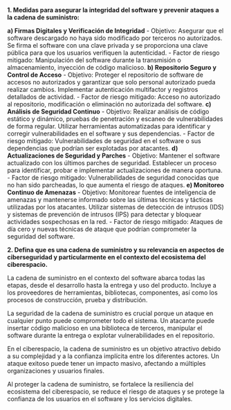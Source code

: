 **1. Medidas para asegurar la integridad del software y prevenir ataques a la cadena de suministro:**

  **a) Firmas Digitales y Verificación de Integridad**
    - Objetivo: Asegurar que el software descargado no haya sido modificado por terceros no autorizados. Se firma el software con una         clave privada y se proporciona una clave pública para que los usuarios verifiquen la autenticidad.
    - Factor de riesgo mitigado: Manipulación del software durante la transmisión o almacenamiento, inyección de código malicioso.
  **b) Repositorio Seguro y Control de Acceso**
    - Objetivo: Proteger el repositorio de software de accesos no autorizados y garantizar que solo personal autorizado pueda realizar        cambios. Implementar autenticación multifactor y registros detallados de actividad.
    - Factor de riesgo mitigado: Acceso no autorizado al repositorio, modificación o eliminación no autorizada del software.
  **c) Análisis de Seguridad Continuo**
    - Objetivo: Realizar análisis de código estático y dinámico, pruebas de penetración y escaneo de vulnerabilidades de forma regular.       Utilizar herramientas automatizadas para identificar y corregir vulnerabilidades en el software y sus dependencias.
    - Factor de riesgo mitigado: Vulnerabilidades de seguridad en el software o sus dependencias que podrían ser explotadas por               atacantes.
  **d) Actualizaciones de Seguridad y Parches**
    - Objetivo: Mantener el software actualizado con los últimos parches de seguridad. Establecer un proceso para identificar, probar e       implementar actualizaciones de manera oportuna.
    - Factor de riesgo mitigado: Vulnerabilidades de seguridad conocidas que no han sido parcheadas, lo que aumenta el riesgo de              ataques.
  **e) Monitoreo Continuo de Amenazas**
    - Objetivo: Monitorear fuentes de inteligencia de amenazas y mantenerse informado sobre las últimas técnicas y tácticas utilizadas        por los atacantes. Utilizar sistemas de detección de intrusos (IDS) y sistemas de prevención de intrusos (IPS) para detectar y          bloquear actividades sospechosas en la red.
    - Factor de riesgo mitigado: Ataques de día cero y nuevas técnicas de ataque que podrían comprometer la seguridad del software.

**2. Defina que es una cadena de suministro y su relevancia en aspectos de ciberseguridad y particularmente en el contexto del ecosistema del ciberespacio.**

La cadena de suministro en el contexto del software abarca todas las etapas, desde el desarrollo hasta la entrega y uso del producto. Incluye a los proveedores de herramientas, bibliotecas, componentes, así como los procesos de construcción, prueba y distribución.

La seguridad de la cadena de suministro es crucial porque un ataque en cualquier punto puede comprometer todo el sistema. Un atacante puede insertar código malicioso en una biblioteca de terceros, manipular el software durante la entrega o explotar vulnerabilidades en el repositorio.

En el ciberespacio, la cadena de suministro es un objetivo atractivo debido a su complejidad y a la confianza implícita entre los diferentes actores. Un ataque exitoso puede tener un impacto masivo, afectando a múltiples organizaciones y usuarios finales.

Al proteger la cadena de suministro, se fortalece la resiliencia del ecosistema del ciberespacio, se reduce el riesgo de ataques y se protege la confianza de los usuarios en el software y los servicios digitales.

